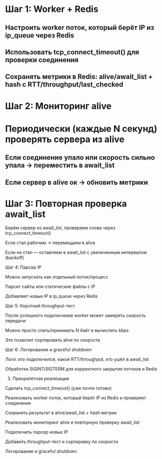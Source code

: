 # Шаг 1: Worker + Redis

## Настроить worker поток, который берёт IP из ip_queue через Redis

## Использовать tcp_connect_timeout() для проверки соединения

## Сохранять метрики в Redis: alive/await_list + hash с RTT/throughput/last_checked

# Шаг 2: Мониторинг alive

# Периодически (каждые N секунд) проверять сервера из alive

## Если соединение упало или скорость сильно упала → переместить в await_list

## Если сервер в alive ок → обновить метрики

# Шаг 3: Повторная проверка await_list

Берём сервер из await_list, проверяем снова через tcp_connect_timeout()

Если стал рабочим → перемещаем в alive

Если не стал — оставляем в await_list с увеличенным интервалом (backoff)

Шаг 4: Парсер IP

Можно запускать как отдельный поток/процесс

Парсит сайты или статические файлы с IP

Добавляет новые IP в ip_queue через Redis

Шаг 5: Короткий throughput-тест

После успешного подключения worker может замерять скорость передачи

Можно просто слать/принимать N байт и вычислять kbps

Это позволит сортировать alive по скорости

Шаг 6: Логирование и graceful shutdown

Логи: кто подключился, какой RTT/throughput, кто ушёл в await_list

Обработка SIGINT/SIGTERM для корректного закрытия потоков и Redis

3. Приоритетная реализация

Сделать tcp_connect_timeout() (уже почти готово)

Реализовать worker поток, который берёт IP из Redis и проверяет соединение

Сохранять результат в alive/await_list + hash метрик

Реализовать мониторинг alive и повторную проверку await_list

Подключить парсер новых IP

Добавить throughput-тест и сортировку по скорости

Логирование и graceful shutdown